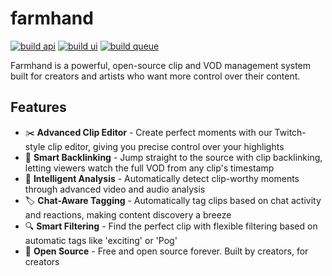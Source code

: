 # farmhand

[![build api](https://github.com/sneakycrow/farmhand/actions/workflows/build-api.yml/badge.svg)](https://github.com/sneakycrow/farmhand/actions/workflows/build-api.yml)
[![build ui](https://github.com/sneakycrow/farmhand/actions/workflows/build-ui.yml/badge.svg)](https://github.com/sneakycrow/farmhand/actions/workflows/build-ui.yml)
[![build queue](https://github.com/sneakycrow/farmhand/actions/workflows/build-queue.yml/badge.svg)](https://github.com/sneakycrow/farmhand/actions/workflows/build-queue.yml)

Farmhand is a powerful, open-source clip and VOD management system built for creators and artists who want more control over their content.

## Features

- ✂️ **Advanced Clip Editor** - Create perfect moments with our Twitch-style clip editor, giving you precise control over your highlights
- 🔗 **Smart Backlinking** - Jump straight to the source with clip backlinking, letting viewers watch the full VOD from any clip's timestamp
- 🤖 **Intelligent Analysis** - Automatically detect clip-worthy moments through advanced video and audio analysis
- 🏷️ **Chat-Aware Tagging** - Automatically tag clips based on chat activity and reactions, making content discovery a breeze
- 🔍 **Smart Filtering** - Find the perfect clip with flexible filtering based on automatic tags like 'exciting' or 'Pog'
- 💚 **Open Source** - Free and open source forever. Built by creators, for creators
